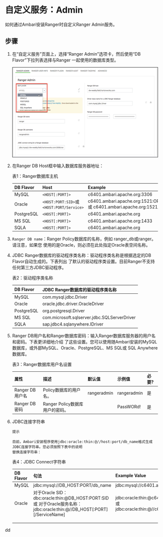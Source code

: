 自定义服务：Admin
================================================================================
如何通过Ambari安装Ranger时自定义Ranger Admin服务。

## 步骤
1. 在“自定义服务”页面上，选择“Ranger Admin”选项卡，然后使用“DB Flavor”下拉列表选择与Ranger
一起使用的数据库类型。

    ![选择数据库](img/4.png)

2. 在Ranger DB Host框中输入数据库服务器地址：

    表1：Ranger数据库主机

    | DB Flavor | Host | Example |
    | :------------- | :------------- | :------------ |
    | MySQL | `<HOST[:PORT]>` | c6401.ambari.apache.org:3306 |
    | Oracle | `<HOST:PORT:SID>`或`<HOST:PORT/Service>` | c6401.ambari.apache.org:1521:ORCL 或 c6401.ambari.apache.org:1521/XE |
    | PostgreSQL | `<HOST[:PORT]>` | c6401.ambari.apache.org |
    | MS SQL | `<HOST[:PORT]>` | c6401.ambari.apache.org:1433 |
    | SQLA | `<HOST[:PORT]>` | c6401.ambari.apache.org |

3. `Ranger DB name`：Ranger Policy数据库的名称，例如 ranger_db或ranger。请注意，如果您
使用的是Oracle，则必须在此处指定Oracle表空间名称。
4. JDBC Ranger数据库的驱动程序类名称：驱动程序类名称是根据选定的DB Flavor自动生成的。下表列出
了默认的驱动程序类设置。目前Ranger不支持任何第三方JDBC驱动程序。

    表2：驱动程序类名称

    | DB Flavor | JDBC Ranger数据库的驱动程序类名称 |
    | :------------- | :------------- |
    | MySQL | com.mysql.jdbc.Driver |
    | Oracle | oracle.jdbc.driver.OracleDriver |
    | PostgreSQL | org.postgresql.Driver |
    | MS SQL | com.microsoft.sqlserver.jdbc.SQLServerDriver |
    | SQLA | sap.jdbc4.sqlanywhere.IDriver |

5. Ranger DB用户名和Ranger数据库密码：输入Ranger数据库服务器的用户名和密码。下表更详细地介绍
了这些设置。您可以使用随Ambari安装的MySQL数据库，或外部MySQL、Oracle、PostgreSQL、MS SQL或
SQL Anywhere数据库。

    表3：Ranger数据库用户名设置

    | 属性 | 描述 | 默认值 | 示例值 | 必要? |
    | :-------- | :------- | :------ | :------ | :------ |
    | Ranger DB用户名 | Policy数据库的用户名。 | rangeradmin | rangeradmin | 是 |
    | Ranger DB密码 | Ranger Policy数据库用户的密码。 |  | PassWORd! | 是 |

6. JDBC连接字符串

    ```
    提示  

    目前，Ambari安装程序使用jdbc:oracle:thin:@//host:port/db_name格式生成JDBC连接字符串。您必须按照下表中的说明
    替换连接字符串：
    ```
    表4：JDBC Connect字符串

    | DB Flavor | 句法 | Example Value |
    | :------------- | :------------- | :------------ |
    | MySQL | jdbc:mysql://DB_HOST:PORT/db_name | jdbc:mysql://c6401.ambari.apache.org:3306/ranger_db |
    | Oracle | 对于Oracle SID：dbc:oracle:thin:@DB_HOST:PORT:SID 或 对于Oracle服务名称：jdbc:oracle:thin:@//DB_HOST[:PORT][/ServiceName] | jdbc:oracle:thin:@c6401.ambari.apache.org:1521:ORCL 或 jdbc:oracle:thin:@//c6401.ambari.apache.org:1521/XE |
    |  |  |  |
    |  |  |  |
    |  |  |  |































dd
